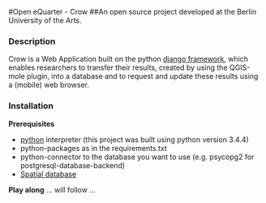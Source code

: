 #Open eQuarter - Crow
##An open source project developed at the Berlin University of the Arts.

### Description
Crow is a Web Application built on the python [django framework](http://djangoproject.com), which enables researchers to transfer their results, created by using the QGIS-mole plugin, into a database and to request and update these results using a (mobile) web browser.

### Installation
**Prerequisites**
* [python](https://www.python.org/downloads/) interpreter (this project was built using python version 3.4.4)
* python-packages as in the requirements.txt
* python-connector to the database you want to use (e.g. psycopg2 for postgresql-database-backend)
* [Spatial database](https://docs.djangoproject.com/en/dev/ref/contrib/gis/install/#spatial-database)

**Play along**
... will follow ...
